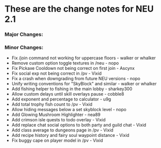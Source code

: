 # These are the change notes for NEU 2.1


### **Major Changes:**



### **Minor Changes:**

 - Fix /join command not working for uppercase floors - walker or whalker
 - Remove custom option toggle textures in /neu - nopo
 - Fix Pickaxe Cooldown not being correct on first join - Ascynx
 - Fix social exp not being correct in /pv - Vixid
 - Fix a crash when downgrading from future NEU versions - nopo
 - Unify writing conventions for "SkyBlock" and similar - walker or whalker
 - Add fishing helper to fishing in the main lobby - sharkey300
 - Allow custom delays until skill overlays pause - cobble8
 - Add exponent and percentage to calculator - u9g
 - Add total trophy fish count to /pv - Vixid
 - Allow hiding messages below a set skyblock level - nopo
 - Add Glowing Mushroom Highlighter - nea89
 - Add crimson isle quests to todo overlay - Vixid
 - Add replace chat social options to both party and guild chat - Vixid
 - Add class average to dungeons page in /pv - Vixid
 - Add recipe history and fairy soul waypoint distance - Vixid
 - Fix buggy cape on player model in /pv - Vixid
